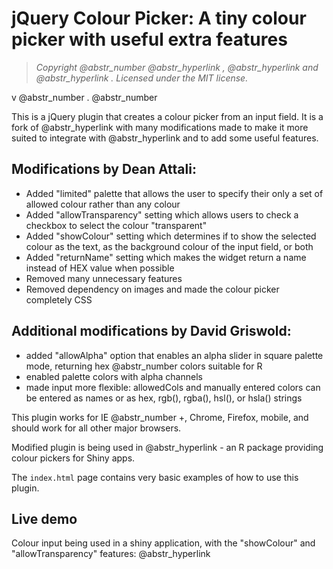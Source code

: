 # jQuery Colour Picker: A tiny colour picker with useful extra features

> _Copyright @abstr_number @abstr_hyperlink , @abstr_hyperlink and @abstr_hyperlink . Licensed under the MIT license._

v @abstr_number . @abstr_number 

This is a jQuery plugin that creates a colour picker from an input field. It is a fork of @abstr_hyperlink with many modifications made to make it more suited to integrate with @abstr_hyperlink and to add some useful features.

## Modifications by Dean Attali:

  * Added "limited" palette that allows the user to specify their only a set of allowed colour rather than any colour
  * Added "allowTransparency" setting which allows users to check a checkbox to select the colour "transparent"
  * Added "showColour" setting which determines if to show the selected colour as the text, as the background colour of the input field, or both
  * Added "returnName" setting which makes the widget return a name instead of HEX value when possible
  * Removed many unnecessary features 
  * Removed dependency on images and made the colour picker completely CSS



## Additional modifications by David Griswold:

  * added "allowAlpha" option that enables an alpha slider in square palette mode, returning hex @abstr_number colors suitable for R
  * enabled palette colors with alpha channels
  * made input more flexible: allowedCols and manually entered colors can be entered as names or as hex, rgb(), rgba(), hsl(), or hsla() strings



This plugin works for IE @abstr_number +, Chrome, Firefox, mobile, and should work for all other major browsers.

Modified plugin is being used in @abstr_hyperlink - an R package providing colour pickers for Shiny apps.

The <code>index.html</code> page contains very basic examples of how to use this plugin.

## Live demo

Colour input being used in a shiny application, with the "showColour" and "allowTransparency" features: @abstr_hyperlink 
